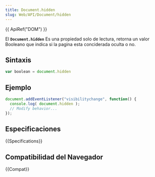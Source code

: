```yaml
---
title: Document.hidden
slug: Web/API/Document/hidden
---
```


{{ ApiRef("DOM") }}

El **`Document.hidden`** Es una propiedad solo de lectura, retorna un valor Booleano que indica si la pagina esta conciderada oculta o no.

## Sintaxis

```js
var boolean = document.hidden
```

## Ejemplo

```js
document.addEventListener("visibilitychange", function() {
  console.log( document.hidden );
  // Modify behavior...
});
```

## Especificaciones

{{Specifications}}

## Compatibilidad del Navegador

{{Compat}}
